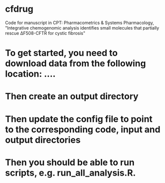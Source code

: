 # cfdrug
Code for manuscript in CPT: Pharmacometrics & Systems Pharmacology, "Integrative chemogenomic analysis identifies small molecules that partially rescue ΔF508-CFTR for cystic fibrosis"

# To get started, you need to download data from the following location: ....

# Then create an output directory

# Then update the config file to point to the corresponding code, input and output directories

# Then you should be able to run scripts, e.g. run_all_analysis.R.
